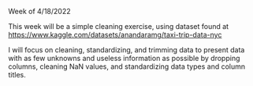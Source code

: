 Week of 4/18/2022

This week will be a simple cleaning exercise, using dataset found at https://www.kaggle.com/datasets/anandaramg/taxi-trip-data-nyc

I will focus on cleaning, standardizing, and trimming data to present data with as few unknowns and useless information as possible 
by dropping columns, cleaning NaN values, and standardizing data types and column titles.
